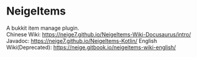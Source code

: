 # NeigeItems

A bukkit item manage plugin.  
Chinese Wiki: https://neige7.github.io/NeigeItems-Wiki-Docusaurus/intro/
Javadoc: https://neige7.github.io/NeigeItems-Kotlin/
English Wiki(Deprecated): https://neige.gitbook.io/neigeitems-wiki-english/
